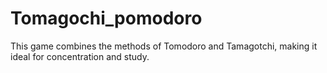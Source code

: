 # Tomagochi_pomodoro


This game combines the methods of Tomodoro and Tamagotchi, making it ideal for concentration and study.
